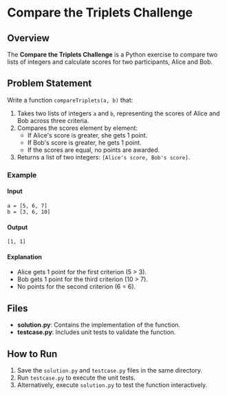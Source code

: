 # Compare the Triplets Challenge

## Overview
The **Compare the Triplets Challenge** is a Python exercise to compare two lists of integers and calculate scores for two participants, Alice and Bob.

## Problem Statement
Write a function `compareTriplets(a, b)` that:
1. Takes two lists of integers `a` and `b`, representing the scores of Alice and Bob across three criteria.
2. Compares the scores element by element:
    - If Alice's score is greater, she gets 1 point.
    - If Bob's score is greater, he gets 1 point.
    - If the scores are equal, no points are awarded.
3. Returns a list of two integers: `[Alice's score, Bob's score]`.

### Example
#### Input
`a = [5, 6, 7]`  
`b = [3, 6, 10]`

#### Output
`[1, 1]`

#### Explanation
- Alice gets 1 point for the first criterion (5 > 3).
- Bob gets 1 point for the third criterion (10 > 7).
- No points for the second criterion (6 = 6).

## Files
- **solution.py**: Contains the implementation of the function.
- **testcase.py**: Includes unit tests to validate the function.

## How to Run
1. Save the `solution.py` and `testcase.py` files in the same directory.
2. Run `testcase.py` to execute the unit tests.
3. Alternatively, execute `solution.py` to test the function interactively.
